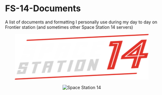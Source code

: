 # FS-14-Documents
A list of documents and formatting I personally use during my day to day on Frontier station (and sometimes other Space Station 14 servers)


<p align="center"> <img alt="Frontier Station 14" width="440" height="150" src="https://github.com/new-frontiers-14/frontier-station-14/blob/30cdc70d8fcbf52f949337150bf42338ececbd80/Resources/Textures/Logo/logo.png?raw=true" /></p>

<p align="center"> <img alt="Space Station 14" width="440" height="150" src="https://raw.githubusercontent.com/space-wizards/asset-dump/de329a7898bb716b9d5ba9a0cd07f38e61f1ed05/github-logo.svg" /></p>